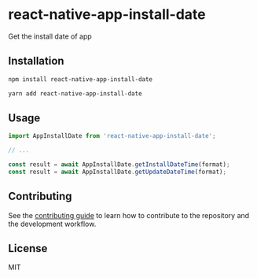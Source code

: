 # react-native-app-install-date

Get the install date of app

## Installation

```sh
npm install react-native-app-install-date
```

```sh
yarn add react-native-app-install-date
```

## Usage

```js
import AppInstallDate from 'react-native-app-install-date';

// ...

const result = await AppInstallDate.getInstallDateTime(format);
const result = await AppInstallDate.getUpdateDateTime(format);
```

## Contributing

See the [contributing guide](CONTRIBUTING.md) to learn how to contribute to the repository and the development workflow.

## License

MIT

